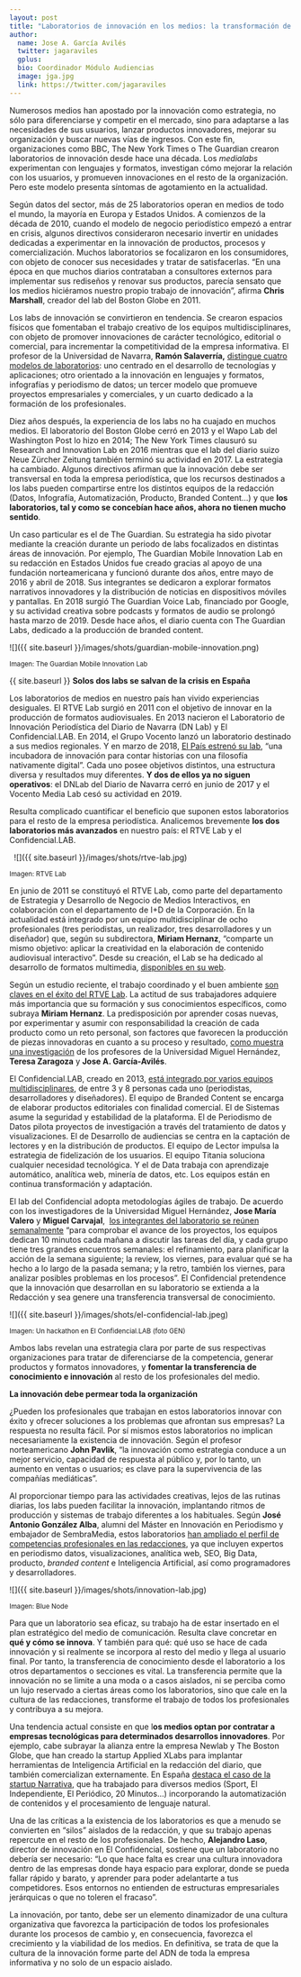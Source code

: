 ```yaml
---
layout: post
title: "Laboratorios de innovación en los medios: la transformación de un modelo"
author:
  name: Jose A. García Avilés
  twitter: jagaraviles
  gplus:  
  bio: Coordinador Módulo Audiencias
  image: jga.jpg
  link: https://twitter.com/jagaraviles
---
```

Numerosos medios han apostado por la innovación como estrategia, no sólo para diferenciarse y competir en el mercado, sino para adaptarse a las necesidades de sus usuarios, lanzar productos innovadores, mejorar su organización y buscar nuevas vías de ingresos. Con este fin, organizaciones como BBC, The New York Times o The Guardian crearon laboratorios de innovación desde hace una década. Los *medialabs* experimentan con lenguajes y formatos, investigan cómo mejorar la relación con los usuarios, y promueven innovaciones en el resto de la organización. Pero este modelo presenta síntomas de agotamiento en la actualidad.

Según datos del sector, más de 25 laboratorios operan en medios de todo el mundo, la mayoría en Europa y Estados Unidos. A comienzos de la década de 2010, cuando el modelo de negocio periodístico empezó a entrar en crisis, algunos directivos consideraron necesario invertir en unidades dedicadas a experimentar en la innovación de productos, procesos y comercialización. Muchos laboratorios se focalizaron en los consumidores, con objeto de conocer sus necesidades y tratar de satisfacerlas. “En una época en que muchos diarios contrataban a consultores externos para implementar sus rediseños y renovar sus productos, parecía sensato que los medios hiciéramos nuestro propio trabajo de innovación”, afirma **Chris Marshall**, creador del lab del Boston Globe en 2011.

Los labs de innovación se convirtieron en tendencia. Se crearon espacios físicos que fomentaban el trabajo creativo de los equipos multidisciplinares, con objeto de promover innovaciones de carácter tecnológico, editorial o comercial, para incrementar la competitividad de la empresa informativa. El profesor de la Universidad de Navarra, **Ramón Salaverría,** [distingue cuatro modelos de laboratorios](https://recyt.fecyt.es/index.php/EPI/issue/viewFile/2152/40#page=45): uno centrado en el desarrollo de tecnologías y aplicaciones; otro orientado a la innovación en lenguajes y formatos, infografías y periodismo de datos; un tercer modelo que promueve proyectos empresariales y comerciales, y un cuarto dedicado a la formación de los profesionales.

Diez años después, la experiencia de los labs no ha cuajado en muchos medios. El laboratorio del Boston Globe cerró en 2013 y el Wapo Lab del Washington Post lo hizo en 2014; The New York Times clausuró su Research and Innovation Lab en 2016 mientras que el lab del diario suizo Neue Zürcher Zeitung también terminó su actividad en 2017. La estrategia ha cambiado. Algunos directivos afirman que la innovación debe ser transversal en toda la empresa periodística, que los recursos destinados a los labs pueden compartirse entre los distintos equipos de la redacción (Datos, Infografía, Automatización, Producto, Branded Content…) y que **los laboratorios, tal y como se concebían hace años, ahora no tienen mucho sentido**.

Un caso particular es el de The Guardian. Su estrategia ha sido pivotar mediante la creación durante un periodo de labs focalizados en distintas áreas de innovación. Por ejemplo, The Guardian Mobile Innovation Lab en su redacción en Estados Unidos fue creado gracias al apoyo de una fundación norteamericana y funcionó durante dos años, entre mayo de 2016 y abril de 2018. Sus integrantes se dedicaron a explorar formatos narrativos innovadores y la distribución de noticias en dispositivos móviles y pantallas. En 2018 surgió The Guardian Voice Lab, financiado por Google, y su actividad creativa sobre podcasts y formatos de audio se prolongó hasta marzo de 2019. Desde hace años, el diario cuenta con The Guardian Labs, dedicado a la producción de branded content.

![]({{ site.baseurl }}/images/shots/guardian-mobile-innovation.png)

<sup>Imagen: The Guardian Mobile Innovation Lab

{{ site.baseurl }}
**Solos dos labs se salvan de la crisis en España**

Los laboratorios de medios en nuestro país han vivido experiencias desiguales. El RTVE Lab surgió en 2011 con el objetivo de innovar en la producción de formatos audiovisuales. En 2013 nacieron el Laboratorio de Innovación Periodística del Diario de Navarra (DN Lab) y El Confidencial.LAB. En 2014, el Grupo Vocento lanzó un laboratorio destinado a sus medios regionales. Y en marzo de 2018, [El País estrenó su lab](https://elpais.com/politica/2018/03/02/actualidad/1520017017_633593.html), “una incubadora de innovación para contar historias con una filosofía nativamente digital”. Cada uno posee objetivos distintos, una estructura diversa y resultados muy diferentes. **Y dos de ellos ya no siguen operativos**: el DNLab del Diario de Navarra cerró en junio de 2017 y el Vocento Media Lab cesó su actividad en 2019.

Resulta complicado cuantificar el beneficio que suponen estos laboratorios para el resto de la empresa periodística. Analicemos brevemente **los dos laboratorios más avanzados** en nuestro país: el RTVE Lab y el Confidencial.LAB.

 
![]({{ site.baseurl }}/images/shots/rtve-lab.jpg)

<sup>Imagen: RTVE Lab

En junio de 2011 se constituyó el RTVE Lab, como parte del departamento de Estrategia y Desarrollo de Negocio de Medios Interactivos, en colaboración con el departamento de I+D de la Corporación. En la actualidad está integrado por un equipo multidisciplinar de ocho profesionales (tres periodistas, un realizador, tres desarrolladores y un diseñador) que, según su subdirectora, **Miriam Hernanz**, “comparte un mismo objetivo: aplicar la creatividad en la elaboración de contenido audiovisual interactivo”. Desde su creación, el Lab se ha dedicado al desarrollo de formatos multimedia, [disponibles en su web](http://www.rtve.es/lab/).

Según un estudio reciente, el trabajo coordinado y el buen ambiente [son claves en el éxito del RTVE Lab](https://www.raco.cat/index.php/Hipertext/article/view/10.31009-hipertext.net.2018.i17.02). La actitud de sus trabajadores adquiere más importancia que su formación y sus conocimientos específicos, como subraya **Miriam Hernanz**. La predisposición por aprender cosas nuevas, por experimentar y asumir con responsabilidad la creación de cada producto como un reto personal, son factores que favorecen la producción de piezas innovadoras en cuanto a su proceso y resultado, [como muestra una investigación](https://revistas.unav.edu/index.php/communication-and-society/article/view/34466) de los profesores de la Universidad Miguel Hernández, **Teresa Zaragoza** y **Jose A. García-Avilés**.

El Confidencial.LAB, creado en 2013, [está integrado por varios equipos multidisciplinares](http://www.elprofesionaldelainformacion.com/contenidos/2018/mar/14.html), de entre 3 y 8 personas cada uno (periodistas, desarrolladores y diseñadores). El equipo de Branded Content se encarga de elaborar productos editoriales con finalidad comercial. El de Sistemas asume la seguridad y estabilidad de la plataforma. El de Periodismo de Datos pilota proyectos de investigación a través del tratamiento de datos y visualizaciones. El de Desarrollo de audiencias se centra en la captación de lectores y en la distribución de productos. El equipo de Lector impulsa la estrategia de fidelización de los usuarios. El equipo Titania soluciona cualquier necesidad tecnológica. Y el de Data trabaja con aprendizaje automático, analítica web, minería de datos, etc. Los equipos están en continua transformación y adaptación.

El lab del Confidencial adopta metodologías ágiles de trabajo. De acuerdo con los investigadores de la Universidad Miguel Hernández, **Jose María Valero** y **Miguel Carvajal**,  [los integrantes del laboratorio se reúnen semanalmente](http://www.revistalatinacs.org/074paper/1376/59es.html) “para comprobar el avance de los proyectos, los equipos dedican 10 minutos cada mañana a discutir las tareas del día, y cada grupo tiene tres grandes encuentros semanales: el refinamiento, para planificar la acción de la semana siguiente; la review, los viernes, para evaluar qué se ha hecho a lo largo de la pasada semana; y la retro, también los viernes, para analizar posibles problemas en los procesos”. El Confidencial pretendence que la innovación que desarrollan en su laboratorio se extienda a la Redacción y sea genere una transferencia transversal de conocimiento.

![]({{ site.baseurl }}/images/shots/el-confidencial-lab.jpeg)

<sup>Imagen: Un hackathon en El Confidencial.LAB (foto GEN)

Ambos labs revelan una estrategia clara por parte de sus respectivas organizaciones para tratar de diferenciarse de la competencia, generar productos y formatos innovadores, y **fomentar la transferencia de conocimiento e innovación** al resto de los profesionales del medio. 

**La innovación debe permear toda la organización**

¿Pueden los profesionales que trabajan en estos laboratorios innovar con éxito y ofrecer soluciones a los problemas que afrontan sus empresas? La respuesta no resulta fácil. Por sí mismos estos laboratorios no implican necesariamente la existencia de innovación. Según el profesor norteamericano **John Pavlik**, “la innovación como estrategia conduce a un mejor servicio, capacidad de respuesta al público y, por lo tanto, un aumento en ventas o usuarios; es clave para la supervivencia de las compañías mediáticas”.

Al proporcionar tiempo para las actividades creativas, lejos de las rutinas diarias, los labs pueden facilitar la innovación, implantando ritmos de producción y sistemas de trabajo diferentes a los habituales. Según **José Antonio González Alba**, alumni del Máster en Innovación en Periodismo y embajador de SembraMedia, estos laboratorios [han ampliado el perfil de competencias profesionales en las redacciones](http://www.cuadernosdeperiodistas.com/media/2017/03/49-64-GonzalezAlba.pdf), ya que incluyen expertos en periodismo datos, visualizaciones, analítica web, SEO, Big Data, producto, *branded content* e Inteligencia Artificial, así como programadores y desarrolladores.

![]({{ site.baseurl }}/images/shots/innovation-lab.jpg)

<sup>Imagen: Blue Node

Para que un laboratorio sea eficaz, su trabajo ha de estar insertado en el plan estratégico del medio de comunicación. Resulta clave concretar en **qué y cómo se innova**. Y también para qué: qué uso se hace de cada innovación y si realmente se incorpora al resto del medio y llega al usuario final. Por tanto, la transferencia de conocimiento desde el laboratorio a los otros departamentos o secciones es vital. La transferencia permite que la innovación no se limite a una moda o a casos aislados, ni se perciba como un lujo reservado a ciertas áreas como los laboratorios, sino que cale en la cultura de las redacciones, transforme el trabajo de todos los profesionales y contribuya a su mejora.

Una tendencia actual consiste en que l**os medios optan por contratar a empresas tecnológicas para determinados desarrollos innovadores**. Por ejemplo, cabe subrayar la alianza entre la empresa Newlab y The Boston Globe, que han creado la startup Applied XLabs para implantar herramientas de Inteligencia Artificial en la redacción del diario, que también comercializan externamente. En España [destaca el caso de la startup Narrativa](https://www.narrativa.com/es/inicio/), que ha trabajado para diversos medios (Sport, El Independiente, El Periódico, 20 Minutos…) incorporando la automatización de contenidos y el procesamiento de lenguaje natural.

Una de las críticas a la existencia de los laboratorios es que a menudo se convierten en “silos” aislados de la redacción, y que su trabajo apenas repercute en el resto de los profesionales. De hecho, **Alejandro Laso**, director de innovación en El Confidencial, sostiene que un laboratorio no debería ser necesario: “Lo que hace falta es crear una cultura innovadora dentro de las empresas donde haya espacio para explorar, donde se pueda fallar rápido y barato, y aprender para poder adelantarte a tus competidores. Esos entornos no entienden de estructuras empresariales jerárquicas o que no toleren el fracaso”.

La innovación, por tanto, debe ser un elemento dinamizador de una cultura organizativa que favorezca la participación de todos los profesionales durante los procesos de cambio y, en consecuencia, favorezca el crecimiento y la viabilidad de los medios. En definitiva, se trata de que la cultura de la innovación forme parte del ADN de toda la empresa informativa y no solo de un espacio aislado.
